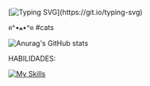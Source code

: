 [![Typing SVG](https://readme-typing-svg.demolab.com?font=Fira+Code&pause=1000&color=00FF00&width=435&lines=Hello!+Its+me+Machine%2C+I'm+Pentester...)](https://git.io/typing-svg)



 ฅ^•ﻌ•^ฅ
#cats

![Anurag's GitHub stats](https://github-readme-stats.vercel.app/api?username=Mach1nee&show_icons=true&theme=tokyonight)


HABILIDADES:

[![My Skills](https://skillicons.dev/icons?i=js,html,css,arch,bash,debian,bots,flask,github,godot,kali,linux,mint,nodejs,npm,pycharm,py,raspberrypi,vscode,windows)](https://skillicons.dev)

